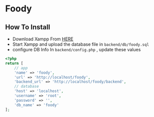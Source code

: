 # Foody

## How To Install

- Download Xampp From [HERE](https://sourceforge.net/projects/xampp/files/XAMPP%20Windows/8.1.17/xampp-windows-x64-8.1.17-0-VS16-installer.exe)
- Start Xampp and upload the database file in `backend/db/foody.sql`
- configure DB Info In `backend/config.php` , update these values
```php
<?php
return [
    // app
    'name' => 'foody',
    'url' => 'http://localhost/foody',
    'backend_url' => 'http://localhost/foody/backend',
    // database
    'host' => 'localhost',
    'username' => 'root',
    'password' => '',
    'db_name' => 'foody'
];
```